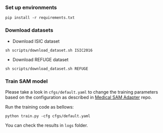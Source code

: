 ### Set up environments

```shell
pip install -r requirements.txt
```

### Download datasets

- Download ISIC dataset

```shell
sh scripts/download_dataset.sh ISIC2016
```

- Download REFUGE dataset

```shell
sh scripts/download_dataset.sh REFUGE
```

### Train SAM model

Please take a look in `cfgs/default.yaml` to change the training parameters based on 
the configuration as described in [Medical SAM Adapter](https://github.com/SuperMedIntel/Medical-SAM-Adapter/tree/main) repo.

Run the training code as bellows:

```shell
python train.py -cfg cfgs/default.yaml
```

You can check the results in `logs` folder.